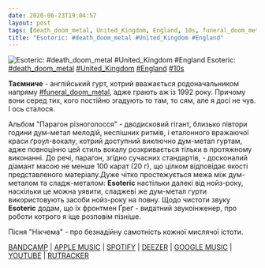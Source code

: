 ```yaml
---
date: 2020-06-23T19:04:57
layout: post
tags: [death_doom_metal, United_Kingdom, England, 10s, funeral_doom_metal]
title: "Esoteric: #death_doom_metal #United_Kingdom #England"
---
```

![Esoteric: #death_doom_metal #United_Kingdom #England](https://res.cloudinary.com/vast-space-unexplored/image/upload/photos/photo_1002_23-06-2020_19-04-56.jpg)
Esoteric: [#death_doom_metal](/tags/#death_doom_metal) [#United_Kingdom](/tags/#United_Kingdom) [#England](/tags/#England) [#10s](/tags/#10s)

**Таємниче** - англійський гурт, котрий вважається родоначальником напряму [#funeral_doom_metal](/tags/#funeral_doom_metal), адже грають аж із 1992 року. Причому вони серед тих, кого постійно згадують то там, то сям, але я досі не чув. І ось сталося.

Альбом &quot;Парагон різноголосся&quot; - дводисковий гігант, близько півтори години дум-метал мелодій, неспішних ритмів, і еталонного вражаючої краси ґроул-вокалу, котрий доступний виключно дум-метал гуртам, адже повноцінно цей стиль вокалу розкривається тільки в протяжному виконанні. До речі, парагон, згідно сучасних стандартів, - досконалий діамант масою не менше 100 карат (20 г), що цілком відповідає якості представленого матеріалу.Дуже чітко простежується межа між дум-металом та сладж-металом: **Esoteric** настільки далекі від нойз-року, наскільки це можна уявити, сладжеві же дум-метал гурти використовують засоби нойз-року на повну. Щодо чистоти звуку **Esoteric** додам, що їх фронтмен Ґреґ - видатний звукоінженер, про роботи котрого я іще розповім пізніше.

Пісня &quot;Нікчема&quot; - про безнадійну самотність кожної мислячої істоти.

[BANDCAMP](https://esoteric.bandcamp.com/album/paragon-of-dissonance) \| [APPLE MUSIC](https://music.apple.com/ru/album/paragon-of-dissonance/id583570226) \| [SPOTIFY](https://open.spotify.com/album/4PdxNSFleHsEJEUTxgKpI0) \| [DEEZER](https://www.deezer.com/album/6151747?utm_source=deezer&amp;utm_content=album-6151747&amp;utm_term=1601611822_1592928202&amp;utm_medium=web) \| [GOOGLE MUSIC](https://play.google.com/music/m/B5f7o4qwjdt3ji45dtdflgchu7i?t=Paragon_of_Dissonance_-_Esoteric) \| [YOUTUBE](https://www.youtube.com/playlist?list=OLAK5uy_n0730oxJ0Tt17GzS8w-Q3u412JIEGHwjw) \| [RUTRACKER](https://rutracker.org/forum/viewtopic.php?t=628763)